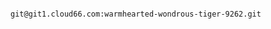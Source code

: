 <!-- layout:code post: custom-git-repository_getting-started-with-customconfig-git -->

```

git@git1.cloud66.com:warmhearted-wondrous-tiger-9262.git

```
